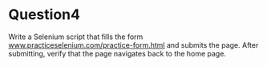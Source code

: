 # Question4
Write a Selenium script that fills the form www.practiceselenium.com/practice-form.html  and submits the page. After submitting, verify that the page navigates back to the home page.

